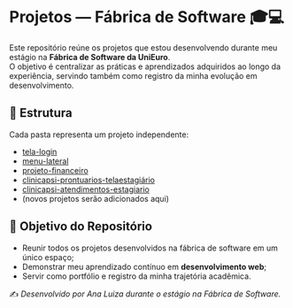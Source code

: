 # Projetos — Fábrica de Software 🎓💻  

Este repositório reúne os projetos que estou desenvolvendo durante meu estágio na **Fábrica de Software da UniEuro**.  
O objetivo é centralizar as práticas e aprendizados adquiridos ao longo da experiência, servindo também como registro da minha evolução em desenvolvimento.  

## 📂 Estrutura  

Cada pasta representa um projeto independente:  

- [tela-login](./tela-login)  
- [menu-lateral](./menu)
- [projeto-financeiro](./projeto-financeiro)
- [clinicapsi-prontuarios-telaestagiário](./clinicapsi-prontuarios-telaestagiário)
- [clinicapsi-atendimentos-estagiario](./clinicapsi-atendimentos-estagiario)
- (novos projetos serão adicionados aqui)  

## 🚀 Objetivo do Repositório  

- Reunir todos os projetos desenvolvidos na fábrica de software em um único espaço;  
- Demonstrar meu aprendizado contínuo em **desenvolvimento web**;  
- Servir como portfólio e registro da minha trajetória acadêmica.  

✍️ *Desenvolvido por Ana Luiza durante o estágio na Fábrica de Software.*
